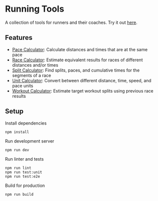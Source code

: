 # Running Tools
A collection of tools for runners and their coaches.
Try it out [here](https://ashermorgan.github.io/running-tools/).

## Features
- [Pace Calculator](https://ashermorgan.github.io/running-tools/#/calculate/paces):
  Calculate distances and times that are at the same pace
- [Race Calculator](https://ashermorgan.github.io/running-tools/#/calculate/races):
  Estimate equivalent results for races of different distances and/or times
- [Split Calculator](https://ashermorgan.github.io/running-tools/#/calculate/splits):
  Find splits, paces, and cumulative times for the segments of a race
- [Unit Calculator](https://ashermorgan.github.io/running-tools/#/calculate/units):
  Convert between different distance, time, speed, and pace units
- [Workout Calculator](https://ashermorgan.github.io/running-tools/#/calculate/workouts):
  Estimate target workout splits using previous race results

## Setup
Install dependencies
```
npm install
```

Run development server
```
npm run dev
```

Run linter and tests
```
npm run lint
npm run test:unit
npm run test:e2e
```

Build for production
```
npm run build
```
